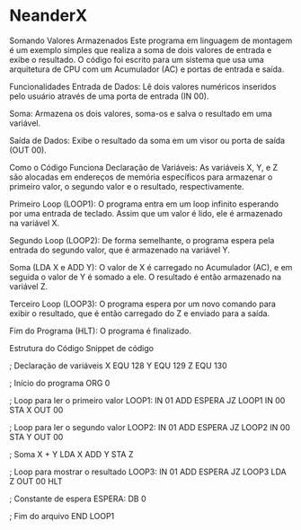 # NeanderX

Somando Valores Armazenados
Este programa em linguagem de montagem é um exemplo simples que realiza a soma de dois valores de entrada e exibe o resultado. O código foi escrito para um sistema que usa uma arquitetura de CPU com um Acumulador (AC) e portas de entrada e saída.

Funcionalidades
Entrada de Dados: Lê dois valores numéricos inseridos pelo usuário através de uma porta de entrada (IN 00).

Soma: Armazena os dois valores, soma-os e salva o resultado em uma variável.

Saída de Dados: Exibe o resultado da soma em um visor ou porta de saída (OUT 00).

Como o Código Funciona
Declaração de Variáveis: As variáveis X, Y, e Z são alocadas em endereços de memória específicos para armazenar o primeiro valor, o segundo valor e o resultado, respectivamente.

Primeiro Loop (LOOP1): O programa entra em um loop infinito esperando por uma entrada de teclado. Assim que um valor é lido, ele é armazenado na variável X.

Segundo Loop (LOOP2): De forma semelhante, o programa espera pela entrada do segundo valor, que é armazenado na variável Y.

Soma (LDA X e ADD Y): O valor de X é carregado no Acumulador (AC), e em seguida o valor de Y é somado a ele. O resultado é então armazenado na variável Z.

Terceiro Loop (LOOP3): O programa espera por um novo comando para exibir o resultado, que é então carregado do Z e enviado para a saída.

Fim do Programa (HLT): O programa é finalizado.

Estrutura do Código
Snippet de código

; Declaração de variáveis
X       EQU 128
Y       EQU 129
Z       EQU 130

; Início do programa
ORG 0

; Loop para ler o primeiro valor
LOOP1:
    IN   01
    ADD  ESPERA
    JZ   LOOP1
    IN   00
    STA  X
    OUT  00

; Loop para ler o segundo valor
LOOP2:
    IN   01
    ADD  ESPERA
    JZ   LOOP2
    IN   00
    STA  Y
    OUT  00

; Soma X + Y
    LDA  X
    ADD  Y
    STA  Z

; Loop para mostrar o resultado
LOOP3:
    IN   01
    ADD  ESPERA
    JZ   LOOP3
    LDA  Z
    OUT  00
    HLT

; Constante de espera
ESPERA: DB 0

; Fim do arquivo
END LOOP1
